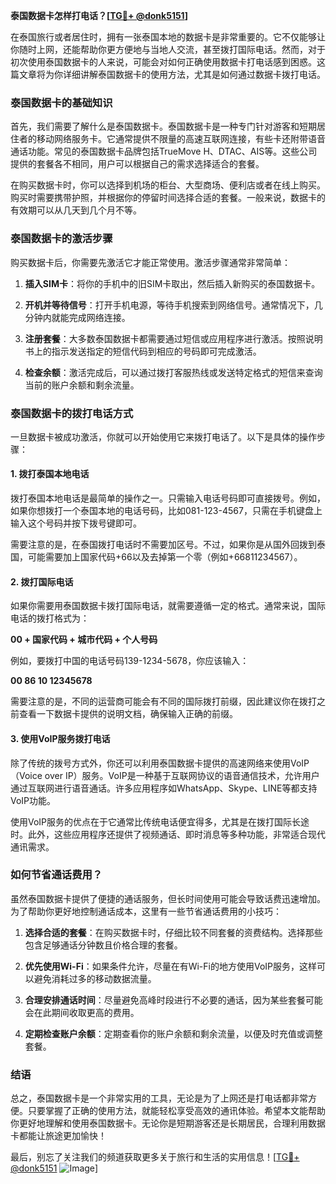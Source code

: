 **泰国数据卡怎样打电话？[[TG💪+ @donk5151](https://t.me/s/donk5151)]**

在泰国旅行或者居住时，拥有一张泰国本地的数据卡是非常重要的。它不仅能够让你随时上网，还能帮助你更方便地与当地人交流，甚至拨打国际电话。然而，对于初次使用泰国数据卡的人来说，可能会对如何正确使用数据卡打电话感到困惑。这篇文章将为你详细讲解泰国数据卡的使用方法，尤其是如何通过数据卡拨打电话。

### 泰国数据卡的基础知识

首先，我们需要了解什么是泰国数据卡。泰国数据卡是一种专门针对游客和短期居住者的移动网络服务卡。它通常提供不限量的高速互联网连接，有些卡还附带语音通话功能。常见的泰国数据卡品牌包括TrueMove H、DTAC、AIS等。这些公司提供的套餐各不相同，用户可以根据自己的需求选择适合的套餐。

在购买数据卡时，你可以选择到机场的柜台、大型商场、便利店或者在线上购买。购买时需要携带护照，并根据你的停留时间选择合适的套餐。一般来说，数据卡的有效期可以从几天到几个月不等。

### 泰国数据卡的激活步骤

购买数据卡后，你需要先激活它才能正常使用。激活步骤通常非常简单：

1. **插入SIM卡**：将你的手机中的旧SIM卡取出，然后插入新购买的泰国数据卡。
   
2. **开机并等待信号**：打开手机电源，等待手机搜索到网络信号。通常情况下，几分钟内就能完成网络连接。

3. **注册套餐**：大多数泰国数据卡都需要通过短信或应用程序进行激活。按照说明书上的指示发送指定的短信代码到相应的号码即可完成激活。

4. **检查余额**：激活完成后，可以通过拨打客服热线或发送特定格式的短信来查询当前的账户余额和剩余流量。

### 泰国数据卡的拨打电话方式

一旦数据卡被成功激活，你就可以开始使用它来拨打电话了。以下是具体的操作步骤：

#### 1. 拨打泰国本地电话

拨打泰国本地电话是最简单的操作之一。只需输入电话号码即可直接拨号。例如，如果你想拨打一个泰国本地的电话号码，比如081-123-4567，只需在手机键盘上输入这个号码并按下拨号键即可。

需要注意的是，在泰国拨打电话时不需要加区号。不过，如果你是从国外回拨到泰国，可能需要加上国家代码+66以及去掉第一个零（例如+66811234567）。

#### 2. 拨打国际电话

如果你需要用泰国数据卡拨打国际电话，就需要遵循一定的格式。通常来说，国际电话的拨打格式为：

**00 + 国家代码 + 城市代码 + 个人号码**

例如，要拨打中国的电话号码139-1234-5678，你应该输入：

**00 86 10 12345678**

需要注意的是，不同的运营商可能会有不同的国际拨打前缀，因此建议你在拨打之前查看一下数据卡提供的说明文档，确保输入正确的前缀。

#### 3. 使用VoIP服务拨打电话

除了传统的拨号方式外，你还可以利用泰国数据卡提供的高速网络来使用VoIP（Voice over IP）服务。VoIP是一种基于互联网协议的语音通信技术，允许用户通过互联网进行语音通话。许多应用程序如WhatsApp、Skype、LINE等都支持VoIP功能。

使用VoIP服务的优点在于它通常比传统电话便宜得多，尤其是在拨打国际长途时。此外，这些应用程序还提供了视频通话、即时消息等多种功能，非常适合现代通讯需求。

### 如何节省通话费用？

虽然泰国数据卡提供了便捷的通话服务，但长时间使用可能会导致话费迅速增加。为了帮助你更好地控制通话成本，这里有一些节省通话费用的小技巧：

1. **选择合适的套餐**：在购买数据卡时，仔细比较不同套餐的资费结构。选择那些包含足够通话分钟数且价格合理的套餐。

2. **优先使用Wi-Fi**：如果条件允许，尽量在有Wi-Fi的地方使用VoIP服务，这样可以避免消耗过多的移动数据流量。

3. **合理安排通话时间**：尽量避免高峰时段进行不必要的通话，因为某些套餐可能会在此期间收取更高的费用。

4. **定期检查账户余额**：定期查看你的账户余额和剩余流量，以便及时充值或调整套餐。

### 结语

总之，泰国数据卡是一个非常实用的工具，无论是为了上网还是打电话都非常方便。只要掌握了正确的使用方法，就能轻松享受高效的通讯体验。希望本文能帮助你更好地理解和使用泰国数据卡。无论你是短期游客还是长期居民，合理利用数据卡都能让旅途更加愉快！

最后，别忘了关注我们的频道获取更多关于旅行和生活的实用信息！[[TG💪+ @donk5151](https://t.me/s/donk5151) ![Image](https://i.postimg.cc/rwNCRYN7/Snipaste-2025-04-30-17-27-05.png)]